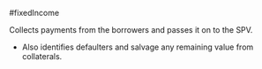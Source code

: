 #fixedIncome 

Collects payments from the borrowers and passes it on to the SPV.
- Also identifies defaulters and salvage any remaining value from collaterals. 
 